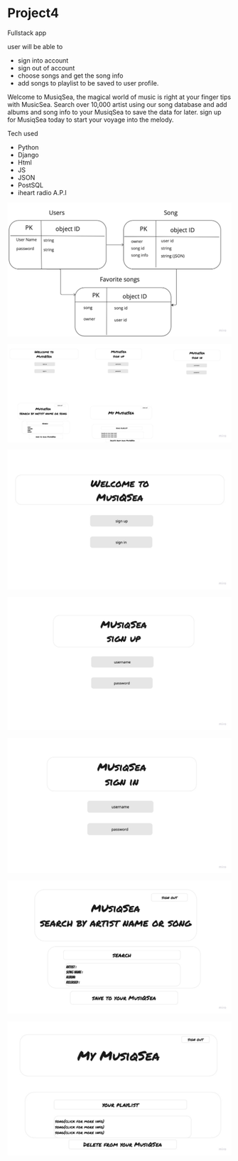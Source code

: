 # Project4

Fullstack app

user will be able to 
- sign into account 
- sign out of account 
- choose songs and get the song info 
- add songs to playlist to be saved to user profile. 

Welcome to MusiqSea, the magical world of music is right at your finger tips with MusicSea. Search over 10,000 artist using our song database and add albums and song info to your MusiqSea to save the data for later. 
sign up for MusiqSea today to start your voyage into the melody.

Tech used

- Python
- Django
- Html
- JS
- JSON
- PostSQL
- iheart radio A.P.I

![alt text](Images/Untitled-8.jpg)

![alt text](Images/Untitled-2.jpg)

![alt text](Images/Untitled-3.jpg)

![alt text](Images/Untitled-4.jpg)

![alt text](Images/Untitled-5.jpg)

![alt text](Images/Untitled-6.jpg)

![alt text](Images/Untitled-7.jpg)
